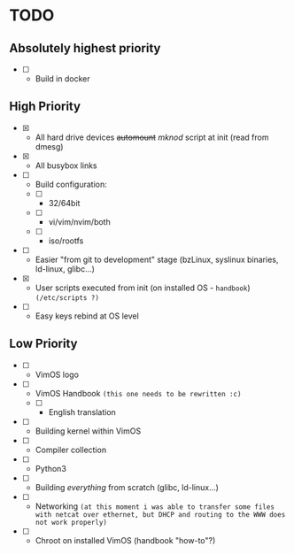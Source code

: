 # TODO
## Absolutely highest priority
 - [ ] - Build in docker

## High Priority
 - [x] - All hard drive devices ~~automount~~ *mknod* script at init (read from dmesg)
 - [x] - All busybox links
 - [ ] - Build configuration:
    - [ ] - 32/64bit
    - [ ] - vi/vim/nvim/both
    - [ ] - iso/rootfs
 - [ ] - Easier "from git to development" stage (bzLinux, syslinux binaries, ld-linux, glibc...)
 - [x] - User scripts executed from init (on installed OS - `handbook`) `(/etc/scripts ?)`
 - [ ] - Easy keys rebind at OS level
    
## Low Priority
 - [ ] - VimOS logo
 - [ ] - VimOS Handbook `(this one needs to be rewritten :c)`
   - [ ] - English translation
 - [ ] - Building kernel within VimOS
 - [ ] - Compiler collection
 - [ ] - Python3
 - [ ] - Building *everything* from scratch (glibc, ld-linux...)
 - [ ] - Networking `(at this moment i was able to transfer some files with netcat over ethernet, but DHCP and routing to the WWW does not work properly)`
 - [ ] - Chroot on installed VimOS (handbook "how-to"?)
